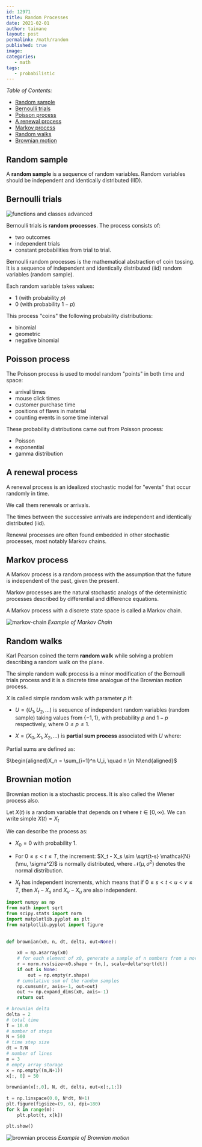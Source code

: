 ```yaml
---
id: 12971
title: Random Processes
date: 2021-02-01
author: taimane
layout: post
permalink: /math/random
published: true
image:
categories:
   - math
tags:
   - probabilistic
---
```

<script type="text/x-mathjax-config">
    MathJax.Hub.Config({
      tex2jax: {
        skipTags: ['script', 'noscript', 'style', 'textarea', 'pre'],
        inlineMath: [['$','$']]
      }
    });
</script>
<script src="https://cdn.mathjax.org/mathjax/latest/MathJax.js?config=TeX-AMS-MML_HTMLorMML" type="text/javascript"></script>
 
_Table of Contents:_
 
- [Random sample](#random-sample)
- [Bernoulli trials](#bernoulli-trials)
- [Poisson process](#poisson-process)
- [A renewal process](#a-renewal-process)
- [Markov process](#markov-process)
- [Random walks](#random-walks)
- [Brownian motion](#brownian-motion)
 
 
## Random sample
 
A **random sample** is a sequence of random variables. Random variables should be independent and identically distributed (IID).
 
 
## Bernoulli trials
 
![functions and classes advanced](/wp-content/uploads/2021/01/flipping.png)
 
 
Bernoulli trials is **random processes**. The process consists of:
* two outcomes
* independent trials
* constant probabilities from trial to trial.
 
Bernoulli random processes is the mathematical abstraction of coin tossing. It is a sequence of independent and identically distributed (iid) random variables (random sample).
 
Each random variable takes values:
 
* 1 (with probability $p$)
* 0 (with probability $1-p$)
 
This process "coins" the following probability distributions:
 
* binomial
* geometric
* negative binomial
 
 
## Poisson process
 
The Poisson process is used to model random "points" in both time and space:
 
* arrival times
* mouse click times
* customer purchase time
* positions of flaws in material
* counting events in some time interval
 
These probability distributions came out from Poisson process:
 
* Poisson
* exponential
* gamma distribution
 
 
## A renewal process
 
A renewal process is an idealized stochastic model for "events" that occur randomly in time.
 
We call them renewals or arrivals.
 
The times between the successive arrivals are independent and identically distributed (iid).
 
Renewal processes are often found embedded in other stochastic processes, most notably Markov chains.
 
 
## Markov process
 
A Markov process is a random process with the assumption that the future is independent of the past, given the present.
 
Markov processes are the natural stochastic analogs of the deterministic processes described by differential and difference equations.
 
A Markov process with a discrete state space is called a Markov chain.
 
 
![markov-chain](/wp-content/uploads/2021/02/markov-chain.png)
_Example of Markov Chain_
 
## Random walks
 
Karl Pearson coined the term **random walk** while solving a problem describing a random walk on the plane.
 
The simple random walk process is a minor modification of the Bernoulli trials process and it is a discrete time analogue of the Brownian motion process.
 
${X}$ is called simple random walk with parameter $p$ if:
 
* ${U} = (U_1, U_2, \ldots)$ is sequence of independent random variables (random sample) taking values from $\{-1, 1\}$, with probability $p$ and $1-p$ respectively, where $0 \le p \le 1$.
 
* ${X} = (X_0, X_1, X_2, \ldots)$  is **partial sum process** associated with $U$ where:
 
Partial sums are defined as:
 
 
$\begin{aligned}X_n = \sum_{i=1}^n U_i, \quad n \in N\end{aligned}$
 
 
## Brownian motion
 
Brownian motion is a stochastic process. It is also called the Wiener process also.
 
Let $X(t)$ is a random variable that depends on $t$ where $t \in [0, \infty)$. We can write simple $X(t) = X_t$
 
We can describe the process as:
 
* $X_0 = 0$ with probability 1.
 
* For $0 \leq s < t \leq T$, the increment: $X_t - X_s \sim \sqrt{t-s} \mathcal{N}(\mu, \sigma^2)$ is normally distributed, where $\mathcal{N}(\mu, \sigma^2)$ denotes the normal distribution.
 
* $X_t$ has independent increments, which means that if $0 \leq s < t < u < v \leq T$, then $X_t - X_s$ and $X_v - X_u$ are also independent.
 
 
```python
import numpy as np
from math import sqrt
from scipy.stats import norm
import matplotlib.pyplot as plt
from matplotlib.pyplot import figure
 
 
def brownian(x0, n, dt, delta, out=None):
 
    x0 = np.asarray(x0)
    # for each element of x0, generate a sample of n numbers from a normal PDF
    r = norm.rvs(size=x0.shape + (n,), scale=delta*sqrt(dt))
    if out is None:
        out = np.empty(r.shape)
    # cumulative sum of the random samples
    np.cumsum(r, axis=-1, out=out)
    out += np.expand_dims(x0, axis=-1)
    return out
 
# brownian delta
delta = 2
# total time
T = 10.0
# number of steps
N = 500
# time step size
dt = T/N
# number of lines
m = 3
# empty array storage
x = np.empty((m,N+1))
x[:, 0] = 50
 
brownian(x[:,0], N, dt, delta, out=x[:,1:])
 
t = np.linspace(0.0, N*dt, N+1)
plt.figure(figsize=(9, 6), dpi=180)
for k in range(m):
    plt.plot(t, x[k])  
 
plt.show()
```
 
![brownian process](/wp-content/uploads/2021/02/brownian.png)
_Example of Brownian motion_

